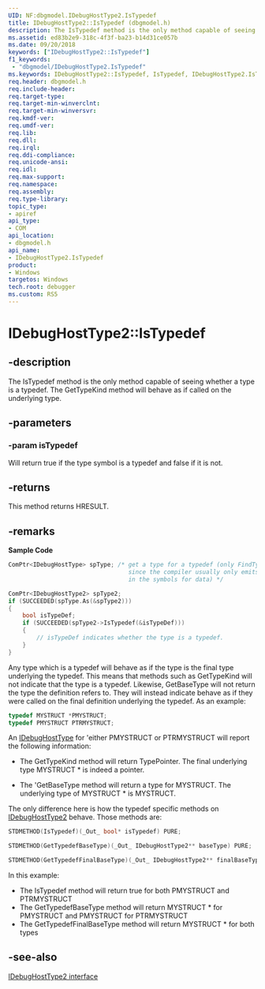 ```yaml
---
UID: NF:dbgmodel.IDebugHostType2.IsTypedef
title: IDebugHostType2::IsTypedef (dbgmodel.h)
description: The IsTypedef method is the only method capable of seeing whether a type is a typedef.
ms.assetid: ed83b2e9-318c-4f3f-ba23-b14d31ce057b
ms.date: 09/20/2018
keywords: ["IDebugHostType2::IsTypedef"]
f1_keywords:
 - "dbgmodel/IDebugHostType2.IsTypedef"
ms.keywords: IDebugHostType2::IsTypedef, IsTypedef, IDebugHostType2.IsTypedef, IDebugHostType2::IsTypedef, IDebugHostType2.IsTypedef
req.header: dbgmodel.h
req.include-header:
req.target-type:
req.target-min-winverclnt:
req.target-min-winversvr:
req.kmdf-ver:
req.umdf-ver:
req.lib:
req.dll:
req.irql: 
req.ddi-compliance:
req.unicode-ansi:
req.idl:
req.max-support:
req.namespace:
req.assembly:
req.type-library: 
topic_type: 
- apiref
api_type: 
- COM
api_location: 
- dbgmodel.h
api_name: 
- IDebugHostType2.IsTypedef
product:
- Windows
targetos: Windows
tech.root: debugger
ms.custom: RS5
---
```


# IDebugHostType2::IsTypedef


## -description

The IsTypedef method is the only method capable of seeing whether a type is a typedef. The GetTypeKind method will behave as if called on the underlying type. 

## -parameters

### -param isTypedef

Will return true if the type symbol is a typedef and false if it is not.


## -returns
This method returns HRESULT.

## -remarks

**Sample Code**

```cpp
ComPtr<IDebugHostType> spType; /* get a type for a typedef (only FindTypeByName 
                                  since the compiler usually only emits base types 
                                  in the symbols for data) */

ComPtr<IDebugHostType2> spType2;
if (SUCCEEDED(spType.As(&spType2)))
{
    bool isTypeDef;
    if (SUCCEEDED(spType2->IsTypedef(&isTypeDef)))
    {
        // isTypeDef indicates whether the type is a typedef.
    }
}
```


Any type which is a typedef will behave as if the type is the final type underlying the typedef. This means that methods such as GetTypeKind will not indicate that the type is a typedef. Likewise, GetBaseType will not return the type the definition refers to. They will instead indicate behave as if they were called on the final definition underlying the typedef. As an example: 

```cpp
typedef MYSTRUCT *PMYSTRUCT;
typedef PMYSTRUCT PTRMYSTRUCT;
```

An [IDebugHostType](nn-dbgmodel-idebughosttype.md) for 'either PMYSTRUCT or PTRMYSTRUCT will report the following information: 

- The GetTypeKind method will return TypePointer. The final underlying type MYSTRUCT * is indeed a pointer.

- The 'GetBaseType method will return a type for MYSTRUCT. The underlying type of MYSTRUCT * is MYSTRUCT.

The only difference here is how the typedef specific methods on [IDebugHostType2](nn-dbgmodel-idebughosttype2.md) behave. Those methods are: 

```cpp
STDMETHOD(IsTypedef)(_Out_ bool* isTypedef) PURE;

STDMETHOD(GetTypedefBaseType)(_Out_ IDebugHostType2** baseType) PURE;

STDMETHOD(GetTypedefFinalBaseType)(_Out_ IDebugHostType2** finalBaseType) PURE;
```
In this example: 

- The IsTypedef method will return true for both PMYSTRUCT and PTRMYSTRUCT
- The GetTypedefBaseType method will return MYSTRUCT * for PMYSTRUCT and PMYSTRUCT for PTRMYSTRUCT
- The GetTypedefFinalBaseType method will return MYSTRUCT * for both types



## -see-also

[IDebugHostType2 interface](nn-dbgmodel-idebughosttype2.md)
